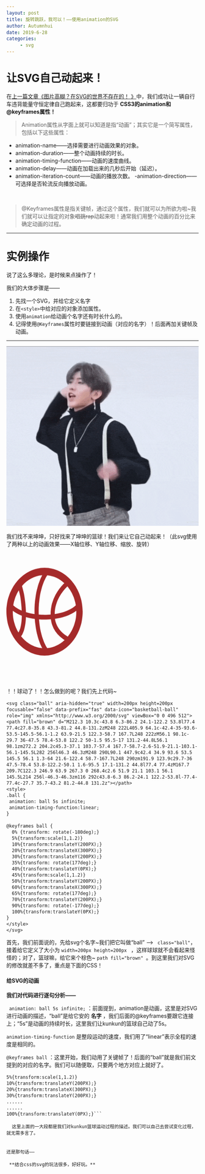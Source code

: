 ```yaml
---
layout: post
title: 旋转跳跃，我可以！——使用animation的SVG
author: Autumnhui
date: 2019-6-28
categories:
     - svg
---
```


# 让SVG自己动起来！

在[上一篇文章《图片高糊？在SVG的世界不存在的！ 》](https://autumnhui.github.io/svg/2019/06/27/svgpractice_intro.html)中，我们成功让一辆自行车违背能量守恒定律自己跑起来，这都要归功于 **CSS3的animation和@keyframes属性！** 

> Animation属性从字面上就可以知道是指“动画”；其实它是一个简写属性，包括以下这些属性：
- animation-name——选择需要进行动画效果的对象。
- animation-duration——整个动画持续的时长。
- animation-timing-function——动画的速度曲线。
- animation-delay——动画在加载出来的几秒后开始（延迟）。
- animation-iteration-count——动画的播放次数。
 -animation-direction——可选择是否轮流反向播放动画。

<br>

> @Keyframes属性是指关键帧，通过这个属性，我们就可以为所欲为啦~我们就可以让指定的对象<s>唱跳rap</s>动起来啦！通常我们用整个动画的百分比来确定动画的过程。

---

# 实例操作

说了这么多理论，是时候来点操作了！

我们的大体步骤是——
1. 先找一个SVG，并给它定义名字
2. 在```<style>```中给对应的对象添加属性。
3. 使用```animation```给动画个名字还有时长什么的。
3. 记得使用```@Keyframes```属性时要链接到动画（对应的名字）！后面再加关键帧及动画。

<hr color:white>

![kunkun](/assets/images/kunkunplaybasketball.gif)

我们找不来坤坤，只好找来了坤坤的篮球！我们来让它自己动起来！（此svg使用了两种以上的动画效果——X轴位移、Y轴位移、缩放、旋转）

<svg class="ball" version="1.1" id="Layer_1" xmlns="http://www.w3.org/2000/svg" xmlns:xlink="http://www.w3.org/1999/xlink" x="0px" y="0px"
	 width="200px" height="200px" viewBox="0 0 24 24" enable-background="new 0 0 24 24" xml:space="preserve">
<path path fill="brown" d="M12,0C5.4,0,0,5.4,0,12c0,6.6,5.4,12,12,12c6.6,0,12-5.4,12-12C24,5.4,18.6,0,12,0z M21.835,10.245
	c-0.081,0.076-1.997,1.814-6.64,2.405c0.059-3.724,2.574-6.369,3.996-7.572C20.537,6.477,21.479,8.261,21.835,10.245z
	 M12.797,21.881c-0.023-0.027-2.089-2.57-2.552-7.789c0.559,0.034,1.136,0.059,1.755,0.059c0.707,0,1.361-0.03,1.99-0.074
	c0.438,3.047,2.738,4.807,4.314,5.668c-1.52,1.24-3.406,2.041-5.467,2.214C12.823,21.934,12.816,21.904,12.797,21.881z M10.15,12
	c0-6.605,2.593-9.815,2.646-9.88c0.021-0.023,0.026-0.052,0.042-0.077c2.021,0.17,3.874,0.946,5.378,2.147
	c-1.646,1.407-4.329,4.353-4.317,8.587C13.3,12.82,12.676,12.85,12,12.85c-0.651,0-1.252-0.027-1.831-0.066
	C10.161,12.523,10.15,12.27,10.15,12z M11.275,2.037C10.423,3.41,8.85,6.667,8.85,12c0,0.227,0.011,0.439,0.016,0.658
	c-1.043-0.131-1.95-0.316-2.73-0.531c-0.107-3.733-0.878-6.163-1.25-7.132C6.542,3.312,8.786,2.218,11.275,2.037z M3.909,6.159
	C4.248,7.24,4.698,9.12,4.817,11.701c-1.79-0.677-2.598-1.405-2.652-1.456C2.435,8.74,3.043,7.353,3.909,6.159z M2,12
	c0-0.082,0.01-0.162,0.012-0.244c0.578,0.385,1.503,0.891,2.834,1.344c-0.021,3.274-1.035,4.569-1.04,4.576
	c-0.004,0.006-0.005,0.012-0.009,0.018C2.668,16.074,2,14.111,2,12z M4.587,18.678c0.076-0.037,0.147-0.087,0.206-0.154
	c0.053-0.062,1.231-1.517,1.337-5.041c0.814,0.207,1.753,0.377,2.803,0.496c0.324,4.166,1.602,6.791,2.342,7.984
	C8.63,21.771,6.268,20.54,4.587,18.678z M19.307,18.795c-1.302-0.645-3.599-2.15-4.021-4.844c3.556-0.438,5.675-1.511,6.7-2.194
	C21.988,11.838,22,11.918,22,12C22,14.621,20.971,17.007,19.307,18.795z"/>

<style>
.ball {
 animation: ball 5s infinite;
 animation-timing-function:linear;
}

@keyframes ball {
   0% {transform: rotate(-180deg);}
  5%{transform:scale(1,1.2)}
  10%{transform:translateY(200PX);}
  20%{transform:translateX(300PX);}
  30%{transform:translateY(200PX);}
  35%{transform: rotate(177deg);}
  40%{transform:translateY(0PX);}
  45%{transform:scale(1,1.2)}
  50%{transform:translateY(200PX);}
  60%{transform:translateX(300PX);}
  65%{transform: rotate(177deg);}
  70%{transform:translateY(200PX);}
  90%{transform: rotate(-177deg);}
  100%{transform:translateY(0PX);}
}  
</style>
</svg>

<br>
<br>
<br>
<br>
<br>
<br>
<br>


！！球动了！！怎么做到的呢？我们先上代码~
```
<svg class="ball" aria-hidden="true" width=200px height=200px  focusable="false" data-prefix="fas" data-icon="basketball-ball" role="img" xmlns="http://www.w3.org/2000/svg" viewBox="0 0 496 512"><path fill="brown" d="M212.3 10.3c-43.8 6.3-86.2 24.1-122.2 53.8l77.4 77.4c27.8-35.8 43.3-81.2 44.8-131.2zM248 222L405.9 64.1c-42.4-35-93.6-53.5-145.5-56.1-1.2 63.9-21.5 122.3-58.7 167.7L248 222zM56.1 98.1c-29.7 36-47.5 78.4-53.8 122.2 50-1.5 95.5-17 131.2-44.8L56.1 98.1zm272.2 204.2c45.3-37.1 103.7-57.4 167.7-58.7-2.6-51.9-21.1-103.1-56.1-145.5L282 256l46.3 46.3zM248 290L90.1 447.9c42.4 34.9 93.6 53.5 145.5 56.1 1.3-64 21.6-122.4 58.7-167.7L248 290zm191.9 123.9c29.7-36 47.5-78.4 53.8-122.2-50.1 1.6-95.5 17.1-131.2 44.8l77.4 77.4zM167.7 209.7C122.3 246.9 63.9 267.3 0 268.4c2.6 51.9 21.1 103.1 56.1 145.5L214 256l-46.3-46.3zm116 292c43.8-6.3 86.2-24.1 122.2-53.8l-77.4-77.4c-27.7 35.7-43.2 81.2-44.8 131.2z"></path>
<style>
.ball {
 animation: ball 5s infinite;
 animation-timing-function:linear;
}

@keyframes ball {
  0% {transform: rotate(-180deg);}
  5%{transform:scale(1,1.2)}
  10%{transform:translateY(200PX);}
  20%{transform:translateX(300PX);}
  30%{transform:translateY(200PX);}
  35%{transform: rotate(177deg);}
  40%{transform:translateY(0PX);}
  45%{transform:scale(1,1.2)}
  50%{transform:translateY(200PX);}
  60%{transform:translateX(300PX);}
  65%{transform: rotate(177deg);}
  70%{transform:translateY(200PX);}
  90%{transform: rotate(-177deg);}
  100%{transform:translateY(0PX);}
}  
</style>
</svg>
```

首先，我们前面说的，先给svg个名字~我们把它叫做“ball” --> ``` class="ball"```，接着给它定义了大小为 ```width=200px height=200px ``` ，这样球球就不会看起来怪怪的；对了，篮球嘛，给它来个棕色~ ```path fill="brown" ```。到这里我们对SVG的修改就差不多了，重点是下面的CSS！

#### 给SVG的动画

**我们对代码进行逐句分析——**

``` animation: ball 5s infinite;``` ：前面提到，animation是动画，这里是对SVG进行动画的描述，“ball”是给它安的 **名字** ，我们后面的@keyframes要跟它连接上；“5s”是动画的持续时长，这里我们让kunkun的篮球自己动了5s。

```animation-timing-function``` 是整段运动的速度，我们用了“linear”表示全程的速度是相同的。

```@keyframes ball``` ：这里开始，我们动用了关键帧了！后面的“ball”就是我们前文提到的对应的名字。我们可以随便取，只要两个地方对应上就好了。

```0% {transform: rotate(-180deg);}
5%{transform:scale(1,1.2)}
10%{transform:translateY(200PX);}
20%{transform:translateX(300PX);}
30%{transform:translateY(200PX);}
......
......
100%{transform:translateY(0PX);}```
  
  这里上面的一大段都是我们对kunkun篮球运动过程的描述。我们可以自己去尝试变化过程，就无需多言了。


还是那句话——

 **结合css的svg的玩法很多，好好玩。**
